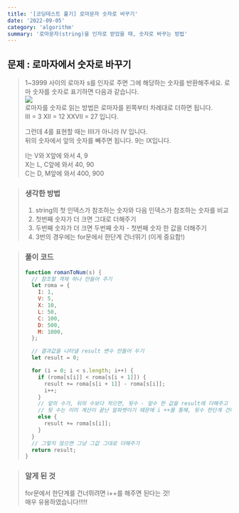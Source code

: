 ```yaml
---
title: '[코딩테스트 풀기] 로마문자 숫자로 바꾸기'
date: '2022-09-05'
category: 'algorithm'
summary: '로마문자(string)을 인자로 받았을 때, 숫자로 바꾸는 방법'
---
```


## 문제 : 로마자에서 숫자로 바꾸기

> 1~3999 사이의 로마자 s를 인자로 주면 그에 해당하는 숫자를 반환해주세요. 로마 숫자를 숫자로 표기하면 다음과 같습니다.  
> ![](https://velog.velcdn.com/images/jiwonyyy/post/0e87ddae-dbe3-4181-aa0e-3f767080834f/image.png)  
> 로마자를 숫자로 읽는 방법은 로마자를 왼쪽부터 차례대로 더하면 됩니다.  
> III = 3 XII = 12 XXVII = 27 입니다.
>
> 그런데 4를 표현할 때는 IIII가 아니라 IV 입니다.  
> 뒤의 숫자에서 앞의 숫자를 빼주면 됩니다. 9는 IX입니다.
>
> I는 V와 X앞에 와서 4, 9  
> X는 L, C앞에 와서 40, 90  
> C는 D, M앞에 와서 400, 900

> ### 생각한 방법
>
> 1.  string의 첫 인덱스가 참조하는 숫자와 다음 인덱스가 참조하는 숫자를 비교
> 2.  첫번째 숫자가 더 크면 그대로 더해주기
> 3.  두번째 숫자가 더 크면 두번째 숫자 - 첫번째 숫자 한 값을 더해주기
> 4.  3번의 경우에는 for문에서 한단계 건너뛰기 (이게 중요함!)

> ### 풀이 코드
>
> ```js
> function romanToNum(s) {
>   // 참조할 객체 하나 만들어 주기
>   let roma = {
>     I: 1,
>     V: 5,
>     X: 10,
>     L: 50,
>     C: 100,
>     D: 500,
>     M: 1000,
>   };
>
>   // 결과값을 나타낼 result 변수 만들어 두기
>   let result = 0;
>
>   for (i = 0; i < s.length; i++) {
>     if (roma[s[i]] < roma[s[i + 1]]) {
>       result += roma[s[i + 1]] - roma[s[i]];
>       i++;
>     }
>     // 앞의 수가, 뒤의 수보다 작으면, 뒷수 - 앞수 한 값을 result에 더해주고
>     // 뒷 수는 이미 계산이 끝난 알파벳이기 때문에 i ++를 통해, 뒷수 한단계 건너뛰기
>     else {
>       result += roma[s[i]];
>     }
>   }
>   // 그렇지 않으면 그냥 그값 그대로 더해주기
>   return result;
> }
> ```

> ### 알게 된 것
>
> for문에서 한단계를 건너뛰려면 i++를 해주면 된다는 것!  
> 매우 유용하였습니다!!!!!
